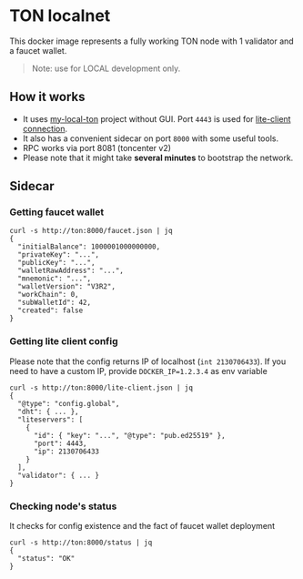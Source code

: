 # TON localnet

This docker image represents a fully working TON node with 1 validator and a faucet wallet.

> Note: use for LOCAL development only.

## How it works

- It uses [my-local-ton](https://github.com/neodix42/MyLocalTon) project without GUI.
  Port `4443` is used for [lite-client connection](https://docs.ton.org/participate/run-nodes/enable-liteserver-node).
- It also has a convenient sidecar on port `8000` with some useful tools.
- RPC works via port 8081 (toncenter v2)
- Please note that it might take **several minutes** to bootstrap the network.

## Sidecar

### Getting faucet wallet

```shell
curl -s http://ton:8000/faucet.json | jq
{
  "initialBalance": 1000001000000000,
  "privateKey": "...",
  "publicKey": "...",
  "walletRawAddress": "...",
  "mnemonic": "...",
  "walletVersion": "V3R2",
  "workChain": 0,
  "subWalletId": 42,
  "created": false
}
```

### Getting lite client config

Please note that the config returns IP of localhost (`int 2130706433`).
If you need to have a custom IP, provide `DOCKER_IP=1.2.3.4` as env variable

```shell
curl -s http://ton:8000/lite-client.json | jq
{
  "@type": "config.global",
  "dht": { ... },
  "liteservers": [
    {
      "id": { "key": "...", "@type": "pub.ed25519" },
      "port": 4443,
      "ip": 2130706433
    }
  ],
  "validator": { ... }
}
```

### Checking node's status

It checks for config existence and the fact of faucet wallet deployment

```shell
curl -s http://ton:8000/status | jq
{
  "status": "OK"
}
```
